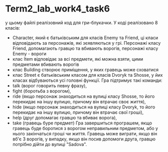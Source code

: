 # Term2_lab_work4_task6
у цьому файлі реалізовний код для гри-блукачки. У коді реалізовано 8 класів: 
- Character, який є батьківським для класів Enemy та Friend, ці класи відповідають за персонажів, які зєявляються у грі. Персонажі класу Friend, допомагають гравцю та вбивають ворогів, персонажі класу Enemy - вороги
- клас Item відповідає за всі предмети, які можна взяти, цими предметами вбивають ворогів
- клас Building створює приміщення, у яких гравець може сховатися
- клас Street є батьківським класом для класів Dvoryk та Shossе, у йих класах відбуваються усі головні функції.
Гра підтримує такі команди: 
- talk (ворог говорить певну фразу), 
- fight (боротьба з ворогом), 
- ride (якщо персонаж знаходиться на вулиці класу Shosse, то його перекидає на іншу вулицю, причому він втрачає своє життя),
- hide (якщо персонаж знаходиться на вулиці класу Dvoryk, то його перекидає на іншу вулицю, причому він втрачає свої гроші), 
- help (друг допомагає гравцю та вбиває ворога), 
- take (гравець буре предмет)
Гра завершиться програшем, якщо гравець буде боротися з ворогом неправильним предметом, або у нього закінчаться гроші чи життя. Гравець може виграти, якщо він вб'є 3 ворогів, у випадку, якщо він посив допомоги друга, гравцю потрібно дійти до вулиці "Sadova".
